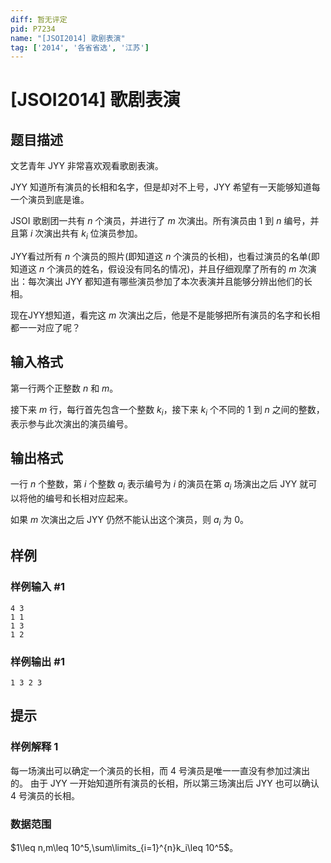 ```yaml
---
diff: 暂无评定
pid: P7234
name: "[JSOI2014] 歌剧表演"
tag: ['2014', '各省省选', '江苏']
---
```

# [JSOI2014] 歌剧表演
## 题目描述

文艺青年 JYY 非常喜欢观看歌剧表演。

JYY 知道所有演员的长相和名字，但是却对不上号，JYY 希望有一天能够知道每一个演员到底是谁。

JSOI 歌剧团一共有 $n$ 个演员，并进行了 $m$ 次演出。所有演员由 $1$ 到 $n$ 编号，并且第 $i$ 次演出共有 $k_i$ 位演员参加。

JYY看过所有 $n$ 个演员的照片(即知道这 $n$ 个演员的长相)，也看过演员的名单(即知道这 $n$ 个演员的姓名，假设没有同名的情况)，并且仔细观摩了所有的 $m$ 次演出：每次演出 JYY 都知道有哪些演员参加了本次表演并且能够分辨出他们的长相。

现在JYY想知道，看完这 $m$ 次演出之后，他是不是能够把所有演员的名字和长相都一一对应了呢？
## 输入格式

第一行两个正整数 $n$ 和 $m$。

接下来 $m$ 行，每行首先包含一个整数 $k_i$，接下来 $k_i$ 个不同的 $1$ 到 $n$ 之间的整数，表示参与此次演出的演员编号。
## 输出格式

一行 $n$ 个整数，第 $i$ 个整数 $a_i$ 表示编号为 $i$ 的演员在第 $a_i$ 场演出之后 JYY 就可以将他的编号和长相对应起来。

如果 $m$ 次演出之后 JYY 仍然不能认出这个演员，则 $a_i$ 为 $0$。
## 样例

### 样例输入 #1
```
4 3
1 1
1 3
1 2
```
### 样例输出 #1
```
1 3 2 3
```
## 提示

### 样例解释 1

每一场演出可以确定一个演员的长相，而 $4$ 号演员是唯一一直没有参加过演出的。
由于 JYY 一开始知道所有演员的长相，所以第三场演出后 JYY 也可以确认 $4$ 号演员的长相。

### 数据范围

$1\leq n,m\leq 10^5,\sum\limits_{i=1}^{n}k_i\leq 10^5$。
